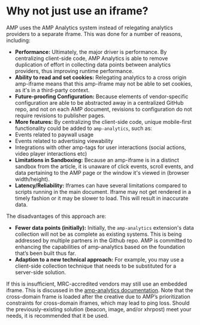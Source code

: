 # Why not just use an iframe?

AMP uses the AMP Analytics system instead of relegating analytics providers to a separate iframe. This was done for a number of reasons, including:

-   **Performance:** Ultimately, the major driver is performance. By centralizing client-side code, AMP Analytics is able to remove duplication of effort in collecting data points between analytics providers, thus improving runtime performance.
-   **Ability to read and set cookies:** Relegating analytics to a cross origin amp-iframe means that this amp-iframe may not be able to set cookies, as it's in a third-party context.
-   **Future-proofing Configuration:** Because elements of vendor-specific configuration are able to be abstracted away in a centralized GitHub repo, and not on each AMP document, revisions to configuration do not require revisions to publisher pages.
-   **More features:** By centralizing the client-side code, unique mobile-first functionality could be added to `amp-analytics`, such as:
-   Events related to paywall usage
-   Events related to advertising viewability
-   Integrations with other amp-tags for user interactions (social actions, video player interactions etc)
-   **Limitations in Sandboxing:** Because an amp-iframe is in a distinct sandbox from the article, it is unaware of click events, scroll events, and data pertaining to the AMP page or the window it's viewed in (browser width/height).
-   **Latency/Reliability:** Iframes can have several limitations compared to scripts running in the main document. Iframe may not get rendered in a timely fashion or it may be slower to load. This will result in inaccurate data.

The disadvantages of this approach are:

-   **Fewer data points (initially):** Initially, the `amp-analytics` extension's data collection will not be as complete as existing systems. This is being addressed by multiple partners in the Github repo. AMP is committed to enhancing the capabilities of amp-analytics based on the foundation that’s been built thus far.
-   **Adaption to a new technical approach:** For example, you may use a client-side collection technique that needs to be substituted for a server-side solution.

If this is insufficient, MRC-accredited vendors may still use an embedded iframe. This is discussed in the [amp-analytics documentation](amp-analytics.md). Note that the cross-domain frame is loaded after the creative due to AMP’s prioritization constraints for cross-domain iframes, which may lead to ping loss. Should the previously-existing solution (beacon, image, and/or xhrpost) meet your needs, it is recommended that it be used.
